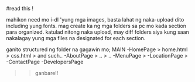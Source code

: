 #read this !

mahikon need mo i-dl 'yung mga images, basta lahat ng naka-upload dito including yung fonts. 
mag create ka ng mga folders sa pc mo kada section para organized. katulad nitong naka upload, may diff folders siya 
kung saan nakalagay yung mga files na designated for each section.

ganito structured ng folder na gagawin mo;
MAIN
 -HomePage
    > home.html
    > css.html
    > and such..
 -AboutPage
    > ..
    > ..
 -MenuPage
    >
 -LocationPage
    >
 -ContactPage
 -DevelopersPage

>> ganbare!! 
